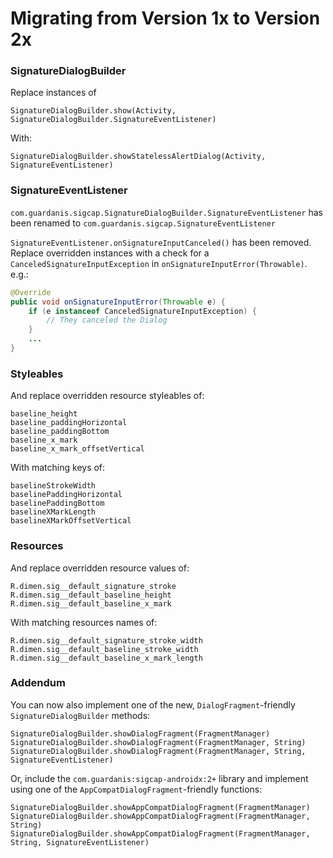 # Migrating from Version 1x to Version 2x

### SignatureDialogBuilder

Replace instances of  

`SignatureDialogBuilder.show(Activity, SignatureDialogBuilder.SignatureEventListener)`

With:

`SignatureDialogBuilder.showStatelessAlertDialog(Activity, SignatureEventListener)` 

### SignatureEventListener

`com.guardanis.sigcap.SignatureDialogBuilder.SignatureEventListener` has been renamed to `com.guardanis.sigcap.SignatureEventListener`

`SignatureEventListener.onSignatureInputCanceled()` has been removed. Replace overridden instances with a check for a `CanceledSignatureInputException` in `onSignatureInputError(Throwable)`. e.g.:

```java
@Override
public void onSignatureInputError(Throwable e) { 
    if (e instanceof CanceledSignatureInputException) {
        // They canceled the Dialog
    }    
    ...
}
```

### Styleables

And replace overridden resource styleables of:

```
baseline_height
baseline_paddingHorizontal
baseline_paddingBottom
baseline_x_mark
baseline_x_mark_offsetVertical
```

With matching keys of:

```
baselineStrokeWidth
baselinePaddingHorizontal
baselinePaddingBottom
baselineXMarkLength
baselineXMarkOffsetVertical
```

### Resources

And replace overridden resource values of:

```
R.dimen.sig__default_signature_stroke
R.dimen.sig__default_baseline_height
R.dimen.sig__default_baseline_x_mark
```

With matching resources names of:

```
R.dimen.sig__default_signature_stroke_width
R.dimen.sig__default_baseline_stroke_width
R.dimen.sig__default_baseline_x_mark_length
```

### Addendum

You can now also implement one of the new, `DialogFragment`-friendly `SignatureDialogBuilder` methods:

`SignatureDialogBuilder.showDialogFragment(FragmentManager)`
`SignatureDialogBuilder.showDialogFragment(FragmentManager, String)`
`SignatureDialogBuilder.showDialogFragment(FragmentManager, String, SignatureEventListener)` 

Or, include the `com.guardanis:sigcap-androidx:2+` library and implement using one of the `AppCompatDialogFragment`-friendly functions:

`SignatureDialogBuilder.showAppCompatDialogFragment(FragmentManager)`
`SignatureDialogBuilder.showAppCompatDialogFragment(FragmentManager, String)`
`SignatureDialogBuilder.showAppCompatDialogFragment(FragmentManager, String, SignatureEventListener)` 